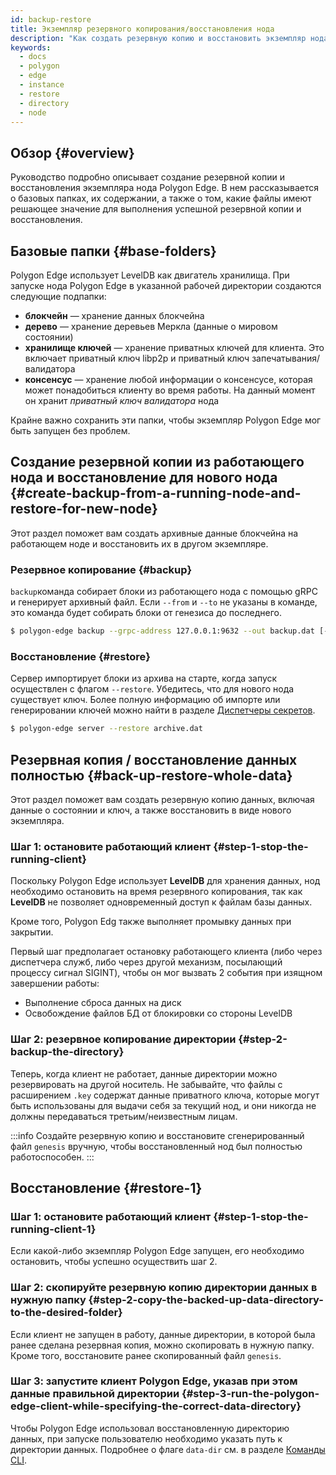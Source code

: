 ```yaml
---
id: backup-restore
title: Экземпляр резервного копирования/восстановления нода
description: "Как создать резервную копию и восстановить экземпляр нода Polygon Edge."
keywords:
  - docs
  - polygon
  - edge
  - instance
  - restore
  - directory
  - node
---
```


## Обзор {#overview}

Руководство подробно описывает создание резервной копии и восстановления экземпляра нода Polygon Edge.  В нем рассказывается о базовых папках, их содержании, а также о том, какие файлы имеют решающее значение для выполнения успешной резервной копии и восстановления.

## Базовые папки {#base-folders}

Polygon Edge использует LevelDB как двигатель хранилища. При запуске нода Polygon Edge в указанной рабочей директории создаются следующие подпапки:
* **блокчейн** — хранение данных блокчейна
* **дерево** — хранение деревьев Меркла (данные о мировом состоянии)
* **хранилище ключей** — хранение приватных ключей для клиента. Это включает приватный ключ libp2p и приватный ключ запечатывания/валидатора
* **консенсус** — хранение любой информации о консенсусе, которая может понадобиться клиенту во время работы. На данный момент он хранит *приватный ключ валидатора* нода

Крайне важно сохранить эти папки, чтобы экземпляр Polygon Edge мог быть запущен без проблем.

## Создание резервной копии из работающего нода и восстановление для нового нода {#create-backup-from-a-running-node-and-restore-for-new-node}

Этот раздел поможет вам создать архивные данные блокчейна на работающем ноде и восстановить их в другом экземпляре.

### Резервное копирование {#backup}

`backup`команда собирает блоки из работающего нода с помощью gRPC и генерирует архивный файл. Если `--from` и `--to` не указаны в команде, это команда будет собирать блоки от генезиса до последнего.

```bash
$ polygon-edge backup --grpc-address 127.0.0.1:9632 --out backup.dat [--from 0x0] [--to 0x100]
```

### Восстановление {#restore}

Сервер импортирует блоки из архива на старте, когда запуск осуществлен с флагом `--restore`. Убедитесь, что для нового нода существует ключ. Более полную информацию об импорте или генерировании ключей можно найти в  разделе [Диспетчеры секретов](/docs/edge/configuration/secret-managers/set-up-aws-ssm).

```bash
$ polygon-edge server --restore archive.dat
```

## Резервная копия / восстановление данных полностью {#back-up-restore-whole-data}

Этот раздел поможет вам создать резервную копию данных, включая данные о состоянии и ключ, а также восстановить в виде нового экземпляра.

### Шаг 1: остановите работающий клиент {#step-1-stop-the-running-client}

Поскольку Polygon Edge использует **LevelDB** для хранения данных, нод необходимо остановить на время резервного копирования, так как **LevelDB** не позволяет одновременный доступ к файлам базы данных.

Кроме того, Polygon Edg также выполняет промывку данных при закрытии.

Первый шаг предполагает остановку работающего клиента (либо через диспетчера служб, либо через другой механизм, посылающий процессу сигнал SIGINT), чтобы он мог вызвать 2 события при изящном завершении работы:
* Выполнение сброса данных на диск
* Освобождение файлов БД от блокировки со стороны LevelDB

### Шаг 2: резервное копирование директории {#step-2-backup-the-directory}

Теперь, когда клиент не работает, данные директории можно резервировать на другой носитель. Не забывайте, что файлы с расширением `.key` содержат данные приватного ключа, которые могут быть использованы для выдачи себя за текущий нод, и они никогда не должны передаваться третьим/неизвестным лицам.

:::info
Создайте резервную копию и восстановите сгенерированный файл `genesis` вручную, чтобы восстановленный нод был полностью работоспособен.
:::

## Восстановление {#restore-1}

### Шаг 1: остановите работающий клиент {#step-1-stop-the-running-client-1}

Если какой-либо экземпляр Polygon Edge запущен, его необходимо остановить, чтобы успешно осуществить шаг 2.

### Шаг 2: скопируйте резервную копию директории данных в нужную папку {#step-2-copy-the-backed-up-data-directory-to-the-desired-folder}

Если клиент не запущен в работу, данные директории, в которой была ранее сделана резервная копия, можно скопировать в нужную папку. Кроме того, восстановите ранее скопированный файл `genesis`.

### Шаг 3: запустите клиент Polygon Edge, указав при этом данные правильной директории {#step-3-run-the-polygon-edge-client-while-specifying-the-correct-data-directory}

Чтобы Polygon Edge использовал восстановленную директорию данных, при запуске пользователю необходимо указать путь к директории данных. Подробнее о флаге `data-dir` см. в разделе [Команды CLI](/docs/edge/get-started/cli-commands).
